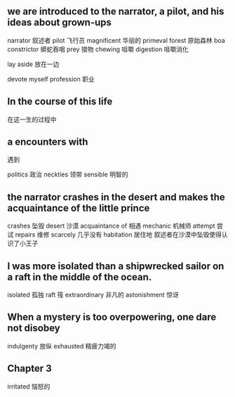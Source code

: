## we are introduced to the narrator, a pilot, and his ideas about grown-ups
narrator 叙述者
pilot   飞行员
magnificent 华丽的
primeval forest 原始森林
boa constrictor 蟒蛇吞咽
prey  猎物
chewing 咀嚼
digestion 咀嚼消化

lay aside  放在一边 

devote myself
profession 职业

## In the course of this life
在这一生的过程中

## a encounters with
遇到

politics 政治
neckties 领带
sensible 明智的


## the narrator crashes in the desert and makes the acquaintance of the little prince
crashes 坠毁
desert 沙漠
acquaintance of 相遇
mechanic 机械师
attempt 尝试
repairs 维修
scarcely 几乎没有
habitation 居住地
叙述者在沙漠中坠毁使得认识了小王子

## I was more isolated than a shipwrecked sailor on a raft in the middle of the ocean.

isolated 孤独
raft 筏
extraordinary 非凡的
astonishment 惊讶

## When a mystery is too overpowering, one dare not disobey

indulgenty 放纵
exhausted 精疲力竭的


## Chapter 3
irritated 恼怒的